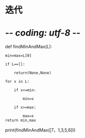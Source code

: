 # 迭代
# -*- coding: utf-8 -*-

def findMinAndMax(L):

	min=max=L[0]
	
	if L==[]:
	
		return(None,None)
		
	for x in L:
	
		if x<=min:
		
			min=x
			
		if x>=max:
		
			max=x
	return min,max
	
print(findMinAndMax([7，1,3,5,6]))

